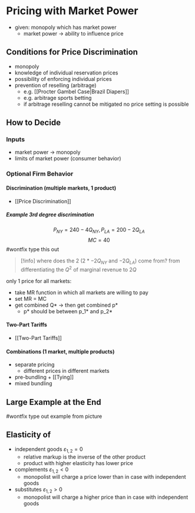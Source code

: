 # Pricing with Market Power
- given: monopoly which has market power 
	- market power -> ability to influence price
## Conditions for Price Discrimination
- monopoly
- knowledge of individual reservation prices
- possibility of enforcing individual prices
- prevention of reselling (arbitrage)
	- e.g. [[Procter Gambel Case|Brazil Diapers]]
	- e.g. arbitrage sports betting
	- if arbitrage reselling cannot be mitigated no price setting is possible
## How to Decide
### Inputs
- market power -> monopoly
- limits of market power (consumer behavior)
### Optional Firm Behavior
#### Discrimination (multiple markets, 1 product)
- [[Price Discrimination]]
##### Example 3rd degree discrimination
$$P_{NY} = 240 - 4Q_{NY}, P_{LA} = 200 - 2Q_{LA}$$
$$MC = 40$$
#wontfix type this out
> [!info]
> where does the 2 ($2*-2Q_{NY}$ and $-2Q_{LA}$) come from? 
> from differentiating the $Q^2$ of marginal revenue to $2Q$

only 1 price for all markets:
- take MR function in which all markets are willing to pay
- set MR = MC
- get combined Q* -> then get combined p*
	- p* should be between p_1* and p_2*
#### Two-Part Tariffs
- [[Two-Part Tariffs]]
#### Combinations (1 market, multiple products)
- separate pricing
	- different prices in different markets
- pre-bundling + [[Tying]]
- mixed bundling
## Large Example at the End
#wontfix type out example from picture
## Elasticity of 
- independent goods $\varepsilon_{1,2} = 0$
	- relative markup is the inverse of the other product
	- product with higher elasticity has lower price
- complements $\varepsilon_{1,2} < 0$
	- monopolist will charge a price lower than in case with independent goods
- substitutes $\varepsilon_{1,2} > 0$
	- monopolist will charge a higher price than in case with independent goods

